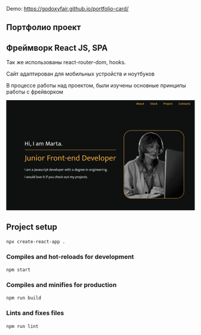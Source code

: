 
Demo: https://godoxyfair.github.io/portfolio-card/

## Портфолио проект
## Фреймворк React JS, SPA

Так же использованы react-router-dom, hooks.

Сайт адаптирован для мобильных устройств и ноутбуков

В процессе работы над проектом, были изучены основные принципы работы с фрейворком

<img src="src/componets/images/preview.png" alt="preview"/>



## Project setup
```
npx create-react-app . 
```

### Compiles and hot-reloads for development
```
npm start
```

### Compiles and minifies for production
```
npm run build
```

### Lints and fixes files
```
npm run lint
```


